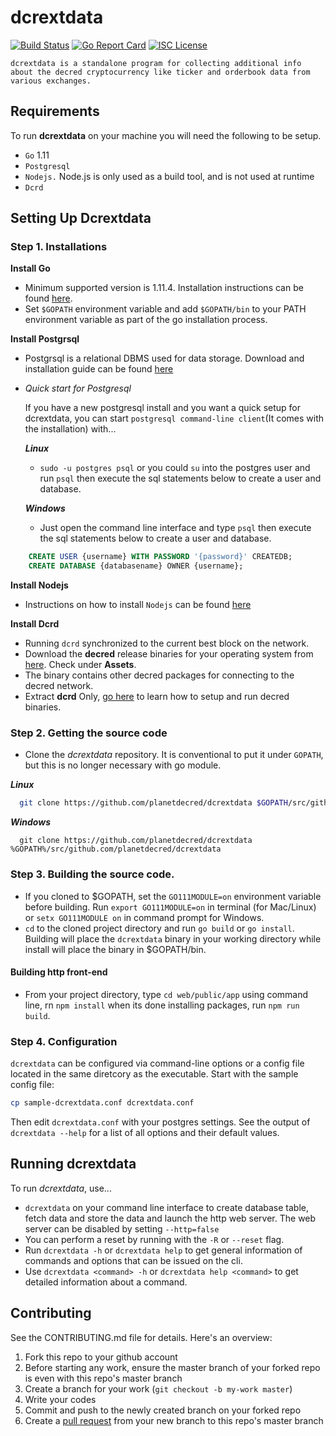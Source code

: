 # dcrextdata

[![Build Status](https://img.shields.io/travis/decred/dcrdata.svg)](https://travis-ci.org/raedahgroup/planetdecred)
[![Go Report Card](https://goreportcard.com/badge/github.com/decred/dcrdata)](https://goreportcard.com/report/github.com/planetdecred/dcrextdata)
[![ISC License](https://img.shields.io/badge/license-ISC-blue.svg)](http://copyfree.org)

    dcrextdata is a standalone program for collecting additional info about the decred cryptocurrency like ticker and orderbook data from various exchanges. 

## Requirements
To run **dcrextdata** on your machine you will need the following to be setup.
- `Go` 1.11
- `Postgresql`
- `Nodejs.` Node.js is only used as a build tool, and is not used at runtime
- `Dcrd`

## Setting Up Dcrextdata 
### Step 1. Installations
**Install Go**
* Minimum supported version is 1.11.4. Installation instructions can be found [here](https://golang.org/doc/install).
* Set `$GOPATH` environment variable and add `$GOPATH/bin` to your PATH environment variable as part of the go installation process.

**Install Postgrsql**
* Postgrsql is a relational DBMS used for data storage. Download and installation guide can be found [here](postgresql.org/download)
* *Quick start for  Postgresql*

    If you have a new postgresql install and you want a quick setup for dcrextdata, you can start `postgresql command-line client`(It comes with the installation) with...
    
    ***Linux***
  -  `sudo -u postgres psql` or you could `su` into the postgres user and run `psql` then execute the sql statements below to create a user and database.
    
    ***Windows***
  - Just open the command line interface and type `psql` then execute the sql statements below to create a user and database.
```sql
    CREATE USER {username} WITH PASSWORD '{password}' CREATEDB;
    CREATE DATABASE {databasename} OWNER {username};
```
**Install Nodejs**
* Instructions on how to install `Nodejs` can be found [here](https://nodejs.org/en/download/)

**Install Dcrd**
* Running `dcrd` synchronized to the current best block on the network.
* Download the **decred** release binaries for your operating system from [here](https://github.com/decred/decred-binaries/releases). Check under **Assets**.
* The binary contains other decred packages for connecting to the decred network. 
* Extract **dcrd** Only, [go here](https://docs.decred.org/wallets/cli/cli-installation/) to learn how to setup and run decred binaries.

### Step 2. Getting the source code
- Clone the *dcrextdata* repository. It is conventional to put it under `GOPATH`, but
  this is no longer necessary with go module.

***Linux***
```bash
  git clone https://github.com/planetdecred/dcrextdata $GOPATH/src/github.com/planetdecred/dcrextdata
 ```
 
 ***Windows***
```
  git clone https://github.com/planetdecred/dcrextdata %GOPATH%/src/github.com/planetdecred/dcrextdata
```

### Step 3. Building the source code.
* If you cloned to $GOPATH, set the `GO111MODULE=on` environment variable before building.
Run `export GO111MODULE=on` in terminal (for Mac/Linux) or `setx GO111MODULE on` in command prompt for Windows.
* `cd` to the cloned project directory and run `go build` or `go install`.
Building will place the `dcrextdata` binary in your working directory while install will place the binary in $GOPATH/bin.

#### Building http front-end
* From your project directory, type `cd web/public/app` using command line, rn `npm install` when its done installing packages, 
run `npm run build`.

### Step 4. Configuration
`dcrextdata` can be configured via command-line options or a config file located in the same diretcory as the executable. Start with the sample config file:
```sh
cp sample-dcrextdata.conf dcrextdata.conf
```
Then edit `dcrextdata.conf` with your postgres settings.  See the output of `dcrextdata --help`
for a list of all options and their default values.

## Running dcrextdata
To run *dcrextdata*, use...
- `dcrextdata` on your command line interface to create database table, fetch data and store the data and launch the http web server. The web server can be disabled by setting `--http=false`
- You can perform a reset by running with the `-R` or `--reset` flag.
- Run `dcrextdata -h` or `dcrextdata help` to get general information of commands and options that can be issued on the cli.
- Use `dcrextdata <command> -h` or   `dcrextdata help <command>` to get detailed information about a command.

## Contributing
See the CONTRIBUTING.md file for details. Here's an overview:

1. Fork this repo to your github account
2. Before starting any work, ensure the master branch of your forked repo is even with this repo's master branch
2. Create a branch for your work (`git checkout -b my-work master`)
3. Write your codes
4. Commit and push to the newly created branch on your forked repo
5. Create a [pull request](https://github.com/planetdecred/dcrextdata/pulls) from your new branch to this repo's master branch
